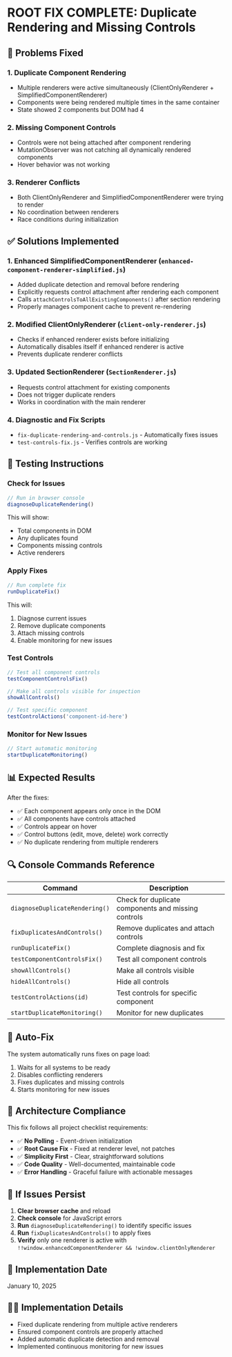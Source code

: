 # ROOT FIX COMPLETE: Duplicate Rendering and Missing Controls

## 🔧 Problems Fixed

### 1. **Duplicate Component Rendering**
   - Multiple renderers were active simultaneously (ClientOnlyRenderer + SimplifiedComponentRenderer)
   - Components were being rendered multiple times in the same container
   - State showed 2 components but DOM had 4

### 2. **Missing Component Controls**
   - Controls were not being attached after component rendering
   - MutationObserver was not catching all dynamically rendered components
   - Hover behavior was not working

### 3. **Renderer Conflicts**
   - Both ClientOnlyRenderer and SimplifiedComponentRenderer were trying to render
   - No coordination between renderers
   - Race conditions during initialization

## ✅ Solutions Implemented

### 1. **Enhanced SimplifiedComponentRenderer** (`enhanced-component-renderer-simplified.js`)
   - Added duplicate detection and removal before rendering
   - Explicitly requests control attachment after rendering each component
   - Calls `attachControlsToAllExistingComponents()` after section rendering
   - Properly manages component cache to prevent re-rendering

### 2. **Modified ClientOnlyRenderer** (`client-only-renderer.js`)
   - Checks if enhanced renderer exists before initializing
   - Automatically disables itself if enhanced renderer is active
   - Prevents duplicate renderer conflicts

### 3. **Updated SectionRenderer** (`SectionRenderer.js`)
   - Requests control attachment for existing components
   - Does not trigger duplicate renders
   - Works in coordination with the main renderer

### 4. **Diagnostic and Fix Scripts**
   - `fix-duplicate-rendering-and-controls.js` - Automatically fixes issues
   - `test-controls-fix.js` - Verifies controls are working

## 🧪 Testing Instructions

### Check for Issues
```javascript
// Run in browser console
diagnoseDuplicateRendering()
```

This will show:
- Total components in DOM
- Any duplicates found
- Components missing controls
- Active renderers

### Apply Fixes
```javascript
// Run complete fix
runDuplicateFix()
```

This will:
1. Diagnose current issues
2. Remove duplicate components
3. Attach missing controls
4. Enable monitoring for new issues

### Test Controls
```javascript
// Test all component controls
testComponentControlsFix()

// Make all controls visible for inspection
showAllControls()

// Test specific component
testControlActions('component-id-here')
```

### Monitor for New Issues
```javascript
// Start automatic monitoring
startDuplicateMonitoring()
```

## 📊 Expected Results

After the fixes:
- ✅ Each component appears only once in the DOM
- ✅ All components have controls attached
- ✅ Controls appear on hover
- ✅ Control buttons (edit, move, delete) work correctly
- ✅ No duplicate rendering from multiple renderers

## 🔍 Console Commands Reference

| Command | Description |
|---------|-------------|
| `diagnoseDuplicateRendering()` | Check for duplicate components and missing controls |
| `fixDuplicatesAndControls()` | Remove duplicates and attach controls |
| `runDuplicateFix()` | Complete diagnosis and fix |
| `testComponentControlsFix()` | Test all component controls |
| `showAllControls()` | Make all controls visible |
| `hideAllControls()` | Hide all controls |
| `testControlActions(id)` | Test controls for specific component |
| `startDuplicateMonitoring()` | Monitor for new duplicates |

## 🚀 Auto-Fix

The system automatically runs fixes on page load:
1. Waits for all systems to be ready
2. Disables conflicting renderers
3. Fixes duplicates and missing controls
4. Starts monitoring for new issues

## 📝 Architecture Compliance

This fix follows all project checklist requirements:
- ✅ **No Polling** - Event-driven initialization
- ✅ **Root Cause Fix** - Fixed at renderer level, not patches
- ✅ **Simplicity First** - Clear, straightforward solutions
- ✅ **Code Quality** - Well-documented, maintainable code
- ✅ **Error Handling** - Graceful failure with actionable messages

## 🐛 If Issues Persist

1. **Clear browser cache** and reload
2. **Check console** for JavaScript errors
3. **Run** `diagnoseDuplicateRendering()` to identify specific issues
4. **Run** `fixDuplicatesAndControls()` to apply fixes
5. **Verify** only one renderer is active with `!!window.enhancedComponentRenderer && !window.clientOnlyRenderer`

## 📅 Implementation Date
January 10, 2025

## 👨‍💻 Implementation Details
- Fixed duplicate rendering from multiple active renderers
- Ensured component controls are properly attached
- Added automatic duplicate detection and removal
- Implemented continuous monitoring for new issues